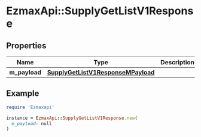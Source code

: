 # EzmaxApi::SupplyGetListV1Response

## Properties

| Name | Type | Description | Notes |
| ---- | ---- | ----------- | ----- |
| **m_payload** | [**SupplyGetListV1ResponseMPayload**](SupplyGetListV1ResponseMPayload.md) |  |  |

## Example

```ruby
require 'Ezmaxapi'

instance = EzmaxApi::SupplyGetListV1Response.new(
  m_payload: null
)
```

